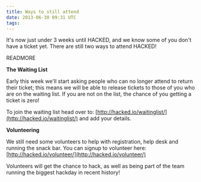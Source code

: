 ```yaml
---
title: Ways to still attend
date: 2013-06-30 09:31 UTC
tags:
---
```


It's now just under 3 weeks until HACKED, and we know some of you don't have a ticket yet. There are still two ways to attend HACKED!

READMORE

**The Waiting List**
 
Early this week we'll start asking people who can no longer attend to return their ticket; this means we will be able to release tickets to those of you who are on the waiting list. If you are not on the list, the chance of you getting a ticket is zero!
 
To join the waiting list head over to: [http://hacked.io/waitinglist/](http://hacked.io/waitinglist/) and add your details.
 
**Volunteering**
 
We still need some volunteers to help with registration, help desk and running the snack bar. You can signup to volunteer here: 
[http://hacked.io/volunteer/](http://hacked.io/volunteer/)
 
Volunteers will get the chance to hack, as well as being part of the team running the biggest hackday in recent history!